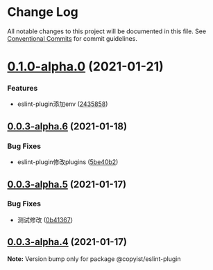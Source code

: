 # Change Log

All notable changes to this project will be documented in this file.
See [Conventional Commits](https://conventionalcommits.org) for commit guidelines.

# [0.1.0-alpha.0](https://github.com/ooooevan/copyist/compare/@copyist/eslint-plugin@0.0.3-alpha.6...@copyist/eslint-plugin@0.1.0-alpha.0) (2021-01-21)


### Features

* eslint-plugin添加env ([2435858](https://github.com/ooooevan/copyist/commit/2435858c8a1e727f9f0e1d648e4071848ea16d19))





## [0.0.3-alpha.6](https://github.com/ooooevan/copyist/compare/@copyist/eslint-plugin@0.0.3-alpha.5...@copyist/eslint-plugin@0.0.3-alpha.6) (2021-01-18)


### Bug Fixes

* eslint-plugin修改plugins ([5be40b2](https://github.com/ooooevan/copyist/commit/5be40b21b311f9a441b9f5cfb7f02e6c23afe7fb))





## [0.0.3-alpha.5](https://github.com/ooooevan/copyist/compare/@copyist/eslint-plugin@0.0.3-alpha.4...@copyist/eslint-plugin@0.0.3-alpha.5) (2021-01-17)


### Bug Fixes

* 测试修改 ([0b41367](https://github.com/ooooevan/copyist/commit/0b413674da3b61bae53d4a5bc458ded1bccb4b5e))





## [0.0.3-alpha.4](https://github.com/ooooevan/copyist/compare/@copyist/eslint-plugin@0.0.3-alpha.3...@copyist/eslint-plugin@0.0.3-alpha.4) (2021-01-17)

**Note:** Version bump only for package @copyist/eslint-plugin
